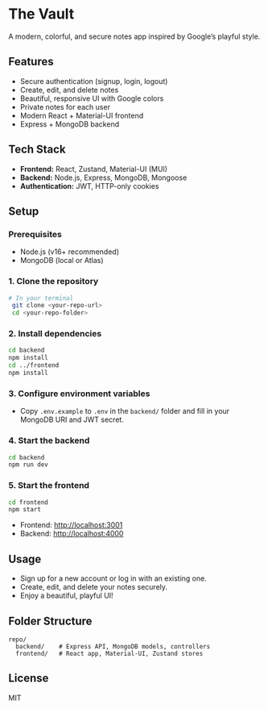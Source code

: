 # The Vault

A modern, colorful, and secure notes app inspired by Google’s playful style.

## Features
- Secure authentication (signup, login, logout)
- Create, edit, and delete notes
- Beautiful, responsive UI with Google colors
- Private notes for each user
- Modern React + Material-UI frontend
- Express + MongoDB backend

## Tech Stack
- **Frontend:** React, Zustand, Material-UI (MUI)
- **Backend:** Node.js, Express, MongoDB, Mongoose
- **Authentication:** JWT, HTTP-only cookies

## Setup

### Prerequisites
- Node.js (v16+ recommended)
- MongoDB (local or Atlas)

### 1. Clone the repository
```bash
# In your terminal
 git clone <your-repo-url>
 cd <your-repo-folder>
```

### 2. Install dependencies
```bash
cd backend
npm install
cd ../frontend
npm install
```

### 3. Configure environment variables
- Copy `.env.example` to `.env` in the `backend/` folder and fill in your MongoDB URI and JWT secret.

### 4. Start the backend
```bash
cd backend
npm run dev
```

### 5. Start the frontend
```bash
cd frontend
npm start
```

- Frontend: [http://localhost:3001](http://localhost:3001)
- Backend: [http://localhost:4000](http://localhost:4000)

## Usage
- Sign up for a new account or log in with an existing one.
- Create, edit, and delete your notes securely.
- Enjoy a beautiful, playful UI!

## Folder Structure
```
repo/
  backend/    # Express API, MongoDB models, controllers
  frontend/   # React app, Material-UI, Zustand stores
```

## License
MIT 